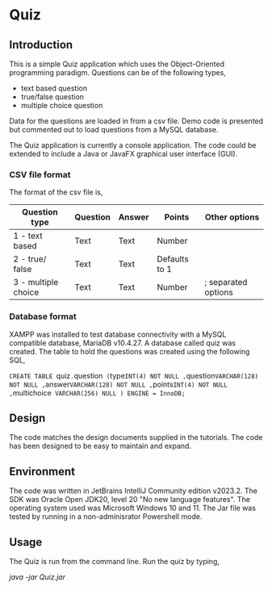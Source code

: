 # Quiz

## Introduction
This is a simple Quiz application which uses the Object-Oriented programming paradigm.
Questions can be of the following types,
- text based question
- true/false question
- multiple choice question

Data for the questions are loaded in from a csv file. Demo code
is presented but commented out to load questions from a MySQL 
database.

The Quiz application is currently a console application. The code could be extended to include a Java or JavaFX graphical user interface (GUI).

### CSV file format
The format of the csv file is,

| Question type       | Question | Answer | Points        | Other options       |
|---------------------|----------|--------|---------------|---------------------|
| 1 - text based      | Text     | Text   | Number        |                     |
| 2 - true/ false     | Text     | Text   | Defaults to 1 |                     |
| 3 - multiple choice | Text     | Text   | Number        | ; separated options |


### Database format
XAMPP was installed to test database connectivity with a MySQL compatible database, MariaDB v10.4.27. A database called quiz was created. The table to hold the questions was created using the following SQL,

`CREATE TABLE `quiz`.`question` (`type` INT(4) NOT NULL , `question` VARCHAR(128) NOT NULL , `answer` VARCHAR(128) NOT NULL , `points` INT(4) NOT NULL , `multichoice` VARCHAR(256) NULL ) ENGINE = InnoDB;`


## Design
The code matches the design documents supplied in the tutorials. The code has been designed to be easy to maintain and expand. 


## Environment
The code was written in JetBrains IntelliJ Community edition v2023.2. The SDK was Oracle Open JDK20, level 20 "No new language features". The operating system used was Microsoft Windows 10 and 11. The Jar file was tested by running in a non-adminisrator Powershell mode.


## Usage
The Quiz is run from the command line. Run the quiz by typing,

*java -jar Quiz.jar*
